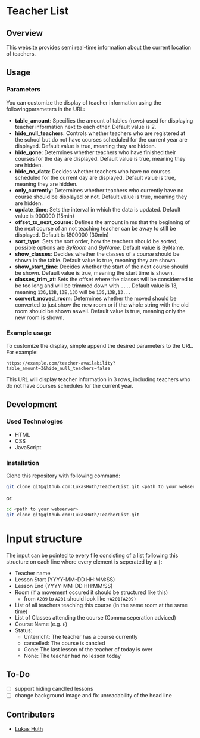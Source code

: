 # Teacher List

## Overview

This website provides semi real-time information about the current location of teachers.

## Usage

### Parameters

You can customize the display of teacher information using the followingparameters in the URL:

- **table_amount**: Specifies the amount of tables (rows) used for displaying teacher information next
to each other. Default value is 2.
- **hide_null_teachers**: Controls whether teachers who are registered at the school but do not
have courses scheduled for the current year are displayed. Default value is true, meaning they
are hidden.
- **hide_gone**: Determines whether teachers who have finished their courses for the day are
displayed. Default value is true, meaning they are hidden.
- **hide_no_data**: Decides whether teachers who have no courses scheduled for the current day
are displayed. Default value is true, meaning they are hidden.
- **only_currently**: Determines whether teachers who currently have no course should be displayed
or not. Default value is true, meaning they are hidden.
- **update_time**: Sets the interval in which the data is updated. Default value is 900000 (15min)
- **offset_to_next_course**: Defines the amount in ms that the beginning of the next course of
an not teaching teacher can be away to still be displayed. Default is 1800000 (30min)
- **sort_type**: Sets the sort order, how the teachers should be sorted, possible options are
*ByRoom* and *ByName*. Default value is ByName.
- **show_classes**: Decides whether the classes of a course should be shown in the table.
Default value is true, meaning they are shown.
- **show_start_time**: Decides whether the start of the next course should be shown.
Default value is true, meaning the start time is shown.
- **classes_trim_at**: Sets the offset where the classes will be considerred to be too long and
will be trimmed down with `...`. Default value is 13, meaning `13G,13B,13E,13D` will be 
`13G,13B,13...`
- **convert_moved_room**: Determines whether the moved should be converted to just show the new
room or if the whole string with the old room should be shown aswell.
Default value is true, meaning only the new room is shown.

### Example usage

To customize the display, simple append the desired parameters to the URL. For example:

```
https://example.com/teacher-availability?table_amount=3&hide_null_teachers=false
```

This URL will display teacher information in 3 rows, including teachers who do not have courses schedules for the current year.

## Development

### Used Technologies

- HTML
- CSS
- JavaScript

### Installation

Clone this repository with following command:
```bash
git clone git@github.com:LukasHuth/TeacherList.git <path to your webserver>
```
or:
```bash
cd <path to your webserver>
git clone git@github.com:LukasHuth/TeacherList.git
```

# Input structure

The input can be pointed to every file consisting of a list following this structure on each line
where every element is seperated by a `|`:

- Teacher name
- Lesson Start (YYYY-MM-DD HH:MM:SS)
- Lesson End (YYYY-MM-DD HH:MM:SS)
- Room (if a movement occured it should be structured like this)
  - from `A209` to `A201` should look like `+A201(A209)`
- List of all teachers teaching this course (in the same room at the same time)
- List of Classes attending the course (Comma seperation adviced)
- Course Name (e.g. `E`)
- Status:
  - Unterricht: The teacher has a course currently
  - cancelled: The course is cancled
  - Gone: The last lesson of the teacher of today is over
  - None: The teacher had no lesson today

## To-Do

- [ ] support hiding canclled lessons
- [ ] change background image and fix unreadability of the head line

## Contributers
- [Lukas Huth](https://github.com/LukasHuth)
